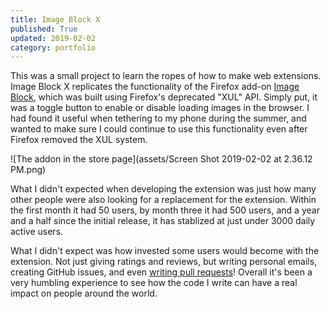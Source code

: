 ```yaml
---
title: Image Block X
published: True
updated: 2019-02-02
category: portfolio
---
```


This was a small project to learn the ropes of how to make web extensions. Image Block X replicates the functionality of the Firefox add-on [Image Block](https://addons.mozilla.org/en-US/firefox/addon/image-block/), which was built using Firefox's deprecated "XUL" API. Simply put, it was a toggle button to enable or disable loading images in the browser. I had found it useful when tethering to my phone during the summer, and wanted to make sure I could continue to use this functionality even after Firefox removed the XUL system.

![The addon in the store page](assets/Screen Shot 2019-02-02 at 2.36.12 PM.png)

What I didn't expected when developing the extension was just how many other people were also looking for a replacement for the extension. Within the first month it had 50 users, by month three it had 500 users, and a year and a half since the initial release, it has stablized at just under 3000 daily active users.

What I didn't expect was how invested some users would become with the extension. Not just giving ratings and reviews, but writing personal emails, creating GitHub issues, and even [writing pull requests](https://github.com/ckuhl/ImageBlockX/pull/9)! Overall it's been a very humbling experience to see how the code I write can have a real impact on people around the world.